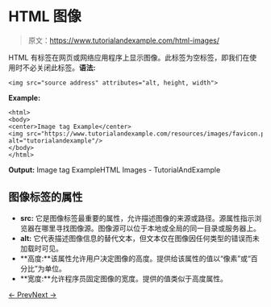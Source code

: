# HTML 图像

> 原文：<https://www.tutorialandexample.com/html-images/>

HTML 有标签在网页或网络应用程序上显示图像。此标签为空标签，即我们在使用时不必关闭此标签。**语法:**

```
<img src="source address" attributes="alt, height, width">
```

**Example:**

```
<html>  
<body>  
<center>Image tag Example</center>  
<img src="https://www.tutorialandexample.com/resources/images/favicon.png"   
alt="tutorialandexample"/>  
</body>  
</html>
```

**Output:** Image tag ExampleHTML Images - TutorialAndExample

## 图像标签的属性

*   **src:** 它是图像标签最重要的属性，允许描述图像的来源或路径。源属性指示浏览器在哪里寻找图像源。图像源可以位于本地或全局的同一目录或服务器上。
*   **alt:** 它代表描述图像信息的替代文本，但文本仅在图像因任何类型的错误而未加载时可见。
*   **高度:**该属性允许用户决定图像的高度。提供给该属性的值以“像素”或“百分比”为单位。
*   **宽度:**允许程序员固定图像的宽度。提供的值类似于高度属性。

[← Prev](https://www.tutorialandexample.com/html-links)[Next →](https://www.tutorialandexample.com/html-tables)